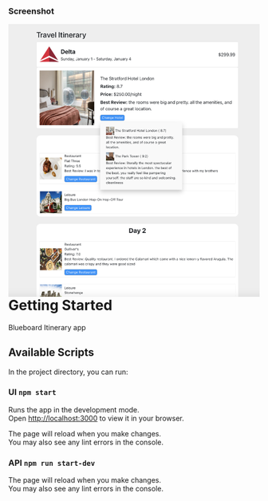 ### Screenshot

<img src="demo.png"
     alt="Demo"
     style="float: left; margin-right: 10px;" />

# Getting Started

Blueboard Itinerary app

## Available Scripts

In the project directory, you can run:

### UI `npm start`

Runs the app in the development mode.\
Open [http://localhost:3000](http://localhost:3000) to view it in your browser.

The page will reload when you make changes.\
You may also see any lint errors in the console.

### API `npm run start-dev`

The page will reload when you make changes.\
You may also see any lint errors in the console.
